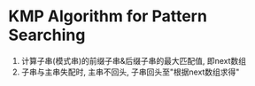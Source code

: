 # KMP Algorithm for Pattern Searching

1. 计算子串(模式串)的前缀子串&后缀子串的最大匹配值, 即next数组
2. 子串与主串失配时, 主串不回头, 子串回头至"根据next数组求得"
